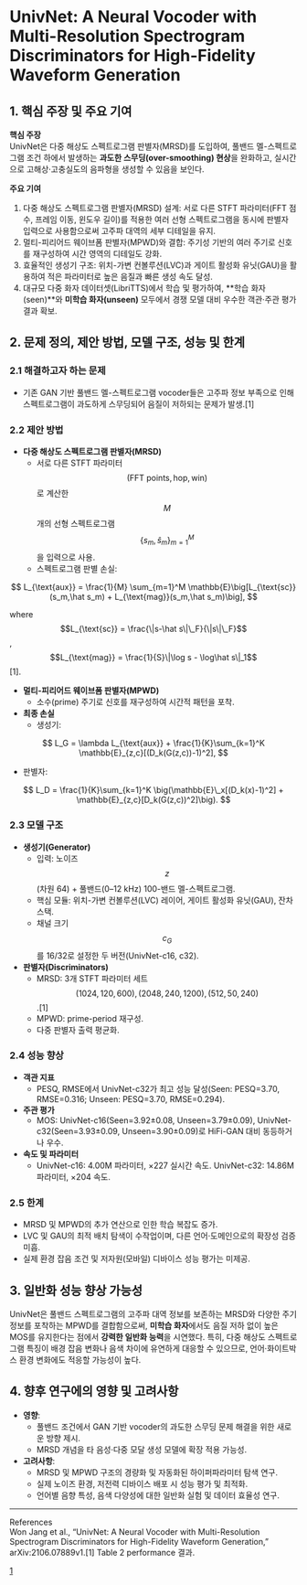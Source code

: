 # UnivNet: A Neural Vocoder with Multi-Resolution Spectrogram Discriminators for High-Fidelity Waveform Generation

## 1. 핵심 주장 및 주요 기여  
**핵심 주장**  
UnivNet은 다중 해상도 스펙트로그램 판별자(MRSD)를 도입하여, 풀밴드 멜-스펙트로그램 조건 하에서 발생하는 **과도한 스무딩(over-smoothing) 현상**을 완화하고, 실시간으로 고해상·고충실도의 음파형을 생성할 수 있음을 보인다.  

**주요 기여**  
1. 다중 해상도 스펙트로그램 판별자(MRSD) 설계: 서로 다른 STFT 파라미터(FFT 점수, 프레임 이동, 윈도우 길이)를 적용한 여러 선형 스펙트로그램을 동시에 판별자 입력으로 사용함으로써 고주파 대역의 세부 디테일을 유지.  
2. 멀티-피리어드 웨이브폼 판별자(MPWD)와 결합: 주기성 기반의 여러 주기로 신호를 재구성하여 시간 영역의 디테일도 강화.  
3. 효율적인 생성기 구조: 위치-가변 컨볼루션(LVC)과 게이트 활성화 유닛(GAU)을 활용하여 적은 파라미터로 높은 음질과 빠른 생성 속도 달성.  
4. 대규모 다중 화자 데이터셋(LibriTTS)에서 학습 및 평가하여, **학습 화자(seen)**와 **미학습 화자(unseen)** 모두에서 경쟁 모델 대비 우수한 객관·주관 평가 결과 확보.  

## 2. 문제 정의, 제안 방법, 모델 구조, 성능 및 한계  

### 2.1 해결하고자 하는 문제  
- 기존 GAN 기반 풀밴드 멜-스펙트로그램 vocoder들은 고주파 정보 부족으로 인해 스펙트로그램이 과도하게 스무딩되어 음질이 저하되는 문제가 발생.[1]

### 2.2 제안 방법  
- **다중 해상도 스펙트로그램 판별자(MRSD)**  
  - 서로 다른 STFT 파라미터 $$(\text{FFT points}, \text{hop}, \text{win})$$로 계산한 $$M$$개의 선형 스펙트로그램 $$\{s_m, \hat s_m\}_{m=1}^M$$을 입력으로 사용.  
  - 스펙트로그램 판별 손실:  

$$ L_{\text{aux}} = \frac{1}{M} \sum_{m=1}^M \mathbb{E}\big[L_{\text{sc}}(s_m,\hat s_m) + L_{\text{mag}}(s_m,\hat s_m)\big], $$  
    
where $$L_{\text{sc}} = \frac{\|s-\hat s\|\_F}{\|s\|\_F}$$, $$L_{\text{mag}} = \frac{1}{S}\|\log s - \log\hat s\|_1$$[1].  

- **멀티-피리어드 웨이브폼 판별자(MPWD)**  
  - 소수(prime) 주기로 신호를 재구성하여 시간적 패턴을 포착.  
- **최종 손실**  
  - 생성기:  

$$ L_G = \lambda L_{\text{aux}} + \frac{1}{K}\sum_{k=1}^K \mathbb{E}_{z,c}[(D_k(G(z,c))-1)^2], $$  
  
  - 판별자:  
    
$$ L_D = \frac{1}{K}\sum_{k=1}^K \big(\mathbb{E}\_x[(D_k(x)-1)^2] + \mathbb{E}_{z,c}[D_k(G(z,c))^2]\big). $$  

### 2.3 모델 구조  
- **생성기(Generator)**  
  - 입력: 노이즈 $$z$$ (차원 64) + 풀밴드(0–12 kHz) 100-밴드 멜-스펙트로그램.  
  - 핵심 모듈: 위치-가변 컨볼루션(LVC) 레이어, 게이트 활성화 유닛(GAU), 잔차 스택.  
  - 채널 크기 $$c_G$$를 16/32로 설정한 두 버전(UnivNet-c16, c32).  
- **판별자(Discriminators)**  
  - MRSD: 3개 STFT 파라미터 세트 $$(1024,120,600), (2048,240,1200), (512,50,240)$$.[1]
  - MPWD: prime-period 재구성.  
  - 다중 판별자 출력 평균화.  

### 2.4 성능 향상  
- **객관 지표**  
  - PESQ, RMSE에서 UnivNet-c32가 최고 성능 달성(Seen: PESQ=3.70, RMSE=0.316; Unseen: PESQ=3.70, RMSE=0.294).  
- **주관 평가**  
  - MOS: UnivNet-c16(Seen=3.92±0.08, Unseen=3.79±0.09), UnivNet-c32(Seen=3.93±0.09, Unseen=3.90±0.09)로 HiFi-GAN 대비 동등하거나 우수.  
- **속도 및 파라미터**  
  - UnivNet-c16: 4.00M 파라미터, ×227 실시간 속도. UnivNet-c32: 14.86M 파라미터, ×204 속도.  

### 2.5 한계  
- MRSD 및 MPWD의 추가 연산으로 인한 학습 복잡도 증가.  
- LVC 및 GAU의 최적 배치 탐색이 수작업이며, 다른 언어·도메인으로의 확장성 검증 미흡.  
- 실제 환경 잡음 조건 및 저자원(모바일) 디바이스 성능 평가는 미제공.  

## 3. 일반화 성능 향상 가능성  
UnivNet은 풀밴드 스펙트로그램의 고주파 대역 정보를 보존하는 MRSD와 다양한 주기 정보를 포착하는 MPWD를 결합함으로써, **미학습 화자**에서도 음질 저하 없이 높은 MOS를 유지한다는 점에서 **강력한 일반화 능력**을 시연했다. 특히, 다중 해상도 스펙트로그램 특징이 배경 잡음 변화나 음색 차이에 유연하게 대응할 수 있으므로, 언어·화이트박스 환경 변화에도 적응할 가능성이 높다.

## 4. 향후 연구에의 영향 및 고려사항  
- **영향**:  
  - 풀밴드 조건에서 GAN 기반 vocoder의 과도한 스무딩 문제 해결을 위한 새로운 방향 제시.  
  - MRSD 개념을 타 음성·다중 모달 생성 모델에 확장 적용 가능성.  
- **고려사항**:  
  - MRSD 및 MPWD 구조의 경량화 및 자동화된 하이퍼파라미터 탐색 연구.  
  - 실제 노이즈 환경, 저전력 디바이스 배포 시 성능 평가 및 최적화.  
  - 언어별 음향 특성, 음색 다양성에 대한 일반화 실험 및 데이터 효율성 연구.

***

References  
 Won Jang et al., “UnivNet: A Neural Vocoder with Multi-Resolution Spectrogram Discriminators for High-Fidelity Waveform Generation,” arXiv:2106.07889v1.[1]
 Table 2 performance 결과.

[1](https://ppl-ai-file-upload.s3.amazonaws.com/web/direct-files/attachments/22370781/a42a827f-ffaa-48d7-b65b-2878c76acda2/2106.07889v1.pdf)

